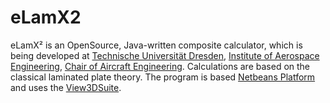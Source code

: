 # eLamX2
eLamX² is an OpenSource, Java-written composite calculator, which is being developed at [Technische Universität Dresden](https://tu-dresden.de), [Institute of Aerospace Engineering](https://tu-dresden.de/ing/mw/ilr), [Chair of Aircraft Engineering](https://tu-dresden.de/ing/mw/ilr/lft). Calculations are based on the classical laminated plate theory. The program is based [Netbeans Platform](https://netbeans.apache.org/) and uses the [View3DSuite](https://github.com/AndiMb/View3DSuite).
